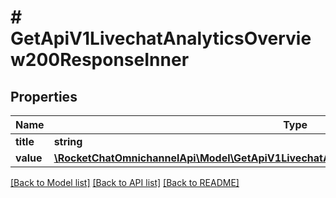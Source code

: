 # # GetApiV1LivechatAnalyticsOverview200ResponseInner

## Properties

Name | Type | Description | Notes
------------ | ------------- | ------------- | -------------
**title** | **string** |  | [optional]
**value** | [**\RocketChatOmnichannelApi\Model\GetApiV1LivechatAnalyticsOverview200ResponseInnerValue**](GetApiV1LivechatAnalyticsOverview200ResponseInnerValue.md) |  | [optional]

[[Back to Model list]](../../README.md#models) [[Back to API list]](../../README.md#endpoints) [[Back to README]](../../README.md)
